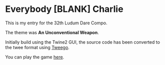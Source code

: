 # Everybody [BLANK] Charlie

This is my entry for the 32th Ludum Dare Compo.

The theme was **An Unconventional Weapon**.

Initially build using the Twine2 GUI, the source code has been converted to the twee format using [Tweego][tweego].

You can play the game [here][play game].

[twine]: https://twinery.org
[tweego]: https://github.com/tmedwards/tweego
[play game]: https://xavierosee.github.io/ld32-everybody-blank-charlie/
